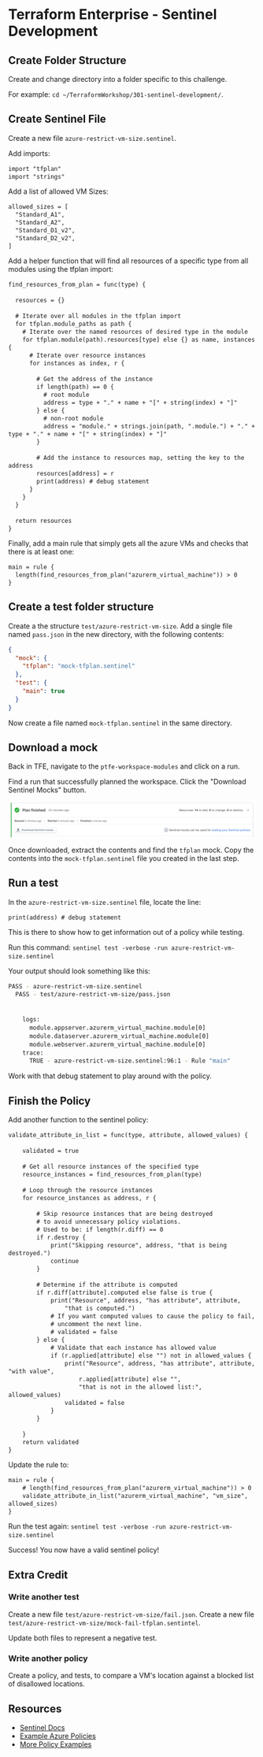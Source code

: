 # Terraform Enterprise - Sentinel Development

## Create Folder Structure

Create and change directory into a folder specific to this challenge.

For example: `cd ~/TerraformWorkshop/301-sentinel-development/`.

## Create Sentinel File

Create a new file `azure-restrict-vm-size.sentinel`.

Add imports:

```hcl
import "tfplan"
import "strings"
```

Add a list of allowed VM Sizes:

```hcl
allowed_sizes = [
  "Standard_A1",
  "Standard_A2",
  "Standard_D1_v2",
  "Standard_D2_v2",
]
```

Add a helper function that will find all resources of a specific type from all modules using the tfplan import:

```hcl
find_resources_from_plan = func(type) {

  resources = {}

  # Iterate over all modules in the tfplan import
  for tfplan.module_paths as path {
    # Iterate over the named resources of desired type in the module
    for tfplan.module(path).resources[type] else {} as name, instances {
      # Iterate over resource instances
      for instances as index, r {

        # Get the address of the instance
        if length(path) == 0 {
          # root module
          address = type + "." + name + "[" + string(index) + "]"
        } else {
          # non-root module
          address = "module." + strings.join(path, ".module.") + "." + type + "." + name + "[" + string(index) + "]"
        }

        # Add the instance to resources map, setting the key to the address
        resources[address] = r
        print(address) # debug statement
      }
    }
  }

  return resources
}
```

Finally, add a main rule that simply gets all the azure VMs and checks that there is at least one:

```hcl
main = rule {
  length(find_resources_from_plan("azurerm_virtual_machine")) > 0
}
```
## Create a test folder structure

Create a the structure `test/azure-restrict-vm-size`.
Add a single file named `pass.json` in the new directory, with the following contents:

```json
{
  "mock": {
    "tfplan": "mock-tfplan.sentinel"
  },
  "test": {
    "main": true
  }
}
```

Now create a file named `mock-tfplan.sentinel` in the same directory.

## Download a mock

Back in TFE, navigate to the `ptfe-workspace-modules` and click on a run.

Find a run that successfully planned the workspace.
Click the "Download Sentinel Mocks" button.

![](img/sentinel-mocks-download.png)

Once downloaded, extract the contents and find the `tfplan` mock.
Copy the contents into the `mock-tfplan.sentinel` file you created in the last step.

## Run a test

In the `azure-restrict-vm-size.sentinel` file, locate the line:

```hcl
print(address) # debug statement
```

This is there to show how to get information out of a policy while testing.

Run this command: `sentinel test -verbose -run azure-restrict-vm-size.sentinel`

Your output should look something like this:

```sh
PASS - azure-restrict-vm-size.sentinel
  PASS - test/azure-restrict-vm-size/pass.json


    logs:
      module.appserver.azurerm_virtual_machine.module[0]
      module.dataserver.azurerm_virtual_machine.module[0]
      module.webserver.azurerm_virtual_machine.module[0]
    trace:
      TRUE - azure-restrict-vm-size.sentinel:96:1 - Rule "main"
```

Work with that debug statement to play around with the policy.

## Finish the Policy

Add another function to the sentinel policy:

```hcl
validate_attribute_in_list = func(type, attribute, allowed_values) {

	validated = true

	# Get all resource instances of the specified type
	resource_instances = find_resources_from_plan(type)

	# Loop through the resource instances
	for resource_instances as address, r {

		# Skip resource instances that are being destroyed
		# to avoid unnecessary policy violations.
		# Used to be: if length(r.diff) == 0
		if r.destroy {
			print("Skipping resource", address, "that is being destroyed.")
			continue
		}

		# Determine if the attribute is computed
		if r.diff[attribute].computed else false is true {
			print("Resource", address, "has attribute", attribute,
				"that is computed.")
			# If you want computed values to cause the policy to fail,
			# uncomment the next line.
			# validated = false
		} else {
			# Validate that each instance has allowed value
			if (r.applied[attribute] else "") not in allowed_values {
				print("Resource", address, "has attribute", attribute, "with value",
					r.applied[attribute] else "",
					"that is not in the allowed list:", allowed_values)
				validated = false
			}
		}

	}
	return validated
}
```

Update the rule to:

```hcl
main = rule {
	# length(find_resources_from_plan("azurerm_virtual_machine")) > 0
	validate_attribute_in_list("azurerm_virtual_machine", "vm_size", allowed_sizes)
}
```

Run the test again: `sentinel test -verbose -run azure-restrict-vm-size.sentinel`

Success! You now have a valid sentinel policy!

## Extra Credit

### Write another test

Create a new file `test/azure-restrict-vm-size/fail.json`.
Create a new file `test/azure-restrict-vm-size/mock-fail-tfplan.sentintel`.

Update both files to represent a negative test.

### Write another policy

Create a policy, and tests, to compare a VM's location against a blocked list of disallowed locations.

## Resources

- [Sentinel Docs](https://docs.hashicorp.com/sentinel/)
- [Example Azure Policies](https://github.com/hashicorp/terraform-guides/tree/master/governance/second-generation/azure)
- [More Policy Examples](https://github.com/hashicorp/tfe-policies-example)
